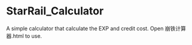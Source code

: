 # StarRail_Calculator

A simple calculator that calculate the EXP and credit cost. Open 崩铁计算器.html to use.
